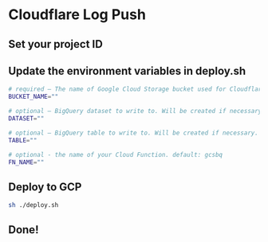 # Cloudflare Log Push

## Set your project ID
<walkthrough-project-setup></walkthrough-project-setup>

## Update the environment variables in deploy.sh
```sh
# required – The name of Google Cloud Storage bucket used for Cloudflare Logpush logs.
BUCKET_NAME=""

# optional – BigQuery dataset to write to. Will be created if necessary.
DATASET=""

# optional – BigQuery table to write to. Will be created if necessary.
TABLE=""

# optional - the name of your Cloud Function. default: gcsbq
FN_NAME=""
```

## Deploy to GCP
```sh
sh ./deploy.sh
```

## Done!

